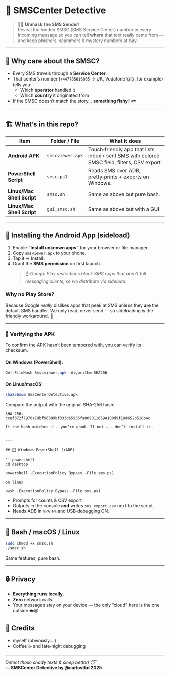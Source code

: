 
# 📡 SMSCenter Detective

> 🕵️‍♂️ **Unmask the SMS Sender!**  
> Reveal the hidden SMSC (SMS Service Center) number in every incoming message so you can tell **where** 
  that text really came from — and keep phishers, scammers & mystery numbers at bay.

---

## 🤔 Why care about the SMSC?

* Every SMS travels through a **Service Center**.  
* That center’s number (`+447785016005` → UK, Vodafone 🇬🇧, for example) tells you:
  * Which **operator** handled it  
  * Which **country** it originated from  
* If the SMSC doesn’t match the story… **something fishy!** 🐟

---

## 🏗 What’s in this repo?

| Item | Folder / File | What it does |
|------|---------------|--------------|
| **Android APK** | `smscviewer.apk` | Touch‑friendly app that lists inbox + sent SMS with colored SMSC field, filters, CSV export. |
| **PowerShell Script** | `smsc.ps1` | Reads SMS over ADB, pretty‑prints + exports on Windows. |
| **Linux/Mac Shell Script** | `smsc.sh` | Same as above but pure bash. |
| **Linux/Mac Shell Script** | `gui_smsc.sh` | Same as above but with a GUI |


---

## 📲 Installing the Android App (sideload)

1. Enable **“Install unknown apps”** for your browser or file manager.  
2. Copy `smsviewer.apk` to your phone.  
3. Tap it → Install.  
4. Grant the **SMS permission** on first launch.  
   > ☝️ *Google Play restrictions block SMS apps that aren’t full messaging clients, so we distribute via sideload.*

### Why no Play Store?
Because Google *really* dislikes apps that peek at SMS unless they **are** the default SMS handler. We only read, never send — so sideloading is the friendly workaround. 🤝

---


### 🔐 Verifying the APK 

To confirm the APK hasn’t been tampered with, you can verify its checksum.

#### On Windows (PowerShell):

```powershell
Get-FileHash Smscviewer.apk -Algorithm SHA256
```

#### On Linux/macOS:

```bash
sha256sum SmsCenterDetective.apk
```

Compare the output with the original SHA-256 hash:

```
SHA-256: ccef372f7976a79bf96389bf333d65935fa8090116594100d9f19d652b518b4c

If the hash matches ✅ — you’re good. If not ⚠️ — don’t install it.


---

## 🪟 Windows PowerShell (+ADB)

```powershell
cd desktop

powershell -ExecutionPolicy Bypass -File sms.ps1

on linux

pwsh -ExecutionPolicy Bypass -File sms.ps1
```

* Prompts for counts & CSV export  
* Outputs in the console **and** writes `sms_export.csv` next to the script.  
* Needs ADB in `%PATH%` and USB‑debugging ON.

---

## 🐚 Bash / macOS / Linux

```bash
sudo chmod +x smsc.sh
./smsc.sh
```

Same features, pure bash.

---

## 🔒 Privacy

* **Everything runs locally.**  
* **Zero** network calls.  
* Your messages stay on your device — the only “cloud” here is the one outside ☁️😎



## 🙌 Credits

  
* myself (obviously....)  
* Coffee ☕ and late‑night debugging

---

*Detect those shady texts & sleep better!* 😴  
**— SMSCenter Detective by @carlostkd 2025**
